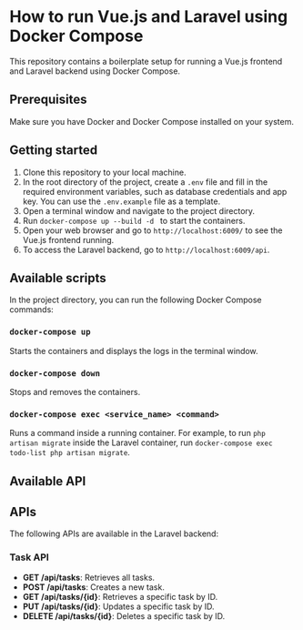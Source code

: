 # How to run Vue.js and Laravel using Docker Compose

This repository contains a boilerplate setup for running a Vue.js frontend and Laravel backend using Docker Compose.

## Prerequisites

Make sure you have Docker and Docker Compose installed on your system.

## Getting started

1. Clone this repository to your local machine.
2. In the root directory of the project, create a `.env` file and fill in the required environment variables, such as database credentials and app key. You can use the `.env.example` file as a template.
3. Open a terminal window and navigate to the project directory.
4. Run `docker-compose up --build -d ` to start the containers.
5. Open your web browser and go to `http://localhost:6009/` to see the Vue.js frontend running.
6. To access the Laravel backend, go to `http://localhost:6009/api`.

## Available scripts

In the project directory, you can run the following Docker Compose commands:

### `docker-compose up`

Starts the containers and displays the logs in the terminal window.

### `docker-compose down`

Stops and removes the containers.

### `docker-compose exec <service_name> <command>`

Runs a command inside a running container. For example, to run `php artisan migrate` inside the Laravel container, run `docker-compose exec todo-list php artisan migrate`.
## Available API

## APIs

The following APIs are available in the Laravel backend:

### Task API

- **GET /api/tasks**: Retrieves all tasks.
- **POST /api/tasks**: Creates a new task.
- **GET /api/tasks/{id}**: Retrieves a specific task by ID.
- **PUT /api/tasks/{id}**: Updates a specific task by ID.
- **DELETE /api/tasks/{id}**: Deletes a specific task by ID.


